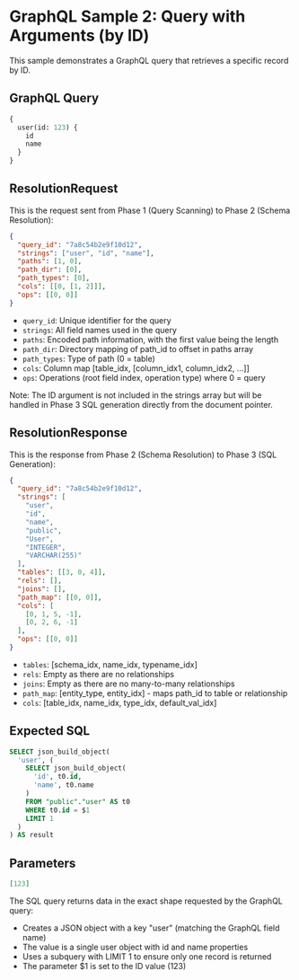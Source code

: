 # GraphQL Sample 2: Query with Arguments (by ID)

This sample demonstrates a GraphQL query that retrieves a specific record by ID.

## GraphQL Query

```graphql
{
  user(id: 123) {
    id
    name
  }
}
```

## ResolutionRequest

This is the request sent from Phase 1 (Query Scanning) to Phase 2 (Schema Resolution):

```json
{
  "query_id": "7a8c54b2e9f10d12",
  "strings": ["user", "id", "name"],
  "paths": [1, 0],
  "path_dir": [0],
  "path_types": [0],
  "cols": [[0, [1, 2]]],
  "ops": [[0, 0]]
}
```

- `query_id`: Unique identifier for the query
- `strings`: All field names used in the query
- `paths`: Encoded path information, with the first value being the length
- `path_dir`: Directory mapping of path_id to offset in paths array
- `path_types`: Type of path (0 = table)
- `cols`: Column map [table_idx, [column_idx1, column_idx2, ...]]
- `ops`: Operations (root field index, operation type) where 0 = query

Note: The ID argument is not included in the strings array but will be handled in Phase 3 SQL generation directly from the document pointer.

## ResolutionResponse

This is the response from Phase 2 (Schema Resolution) to Phase 3 (SQL Generation):

```json
{
  "query_id": "7a8c54b2e9f10d12",
  "strings": [
    "user",
    "id",
    "name",
    "public",
    "User",
    "INTEGER",
    "VARCHAR(255)"
  ],
  "tables": [[3, 0, 4]],
  "rels": [],
  "joins": [],
  "path_map": [[0, 0]],
  "cols": [
    [0, 1, 5, -1],
    [0, 2, 6, -1]
  ],
  "ops": [[0, 0]]
}
```

- `tables`: [schema_idx, name_idx, typename_idx]
- `rels`: Empty as there are no relationships
- `joins`: Empty as there are no many-to-many relationships
- `path_map`: [entity_type, entity_idx] - maps path_id to table or relationship
- `cols`: [table_idx, name_idx, type_idx, default_val_idx]

## Expected SQL

```sql
SELECT json_build_object(
  'user', (
    SELECT json_build_object(
      'id', t0.id,
      'name', t0.name
    )
    FROM "public"."user" AS t0
    WHERE t0.id = $1
    LIMIT 1
  )
) AS result
```

## Parameters

```json
[123]
```

The SQL query returns data in the exact shape requested by the GraphQL query:

- Creates a JSON object with a key "user" (matching the GraphQL field name)
- The value is a single user object with id and name properties
- Uses a subquery with LIMIT 1 to ensure only one record is returned
- The parameter $1 is set to the ID value (123)
